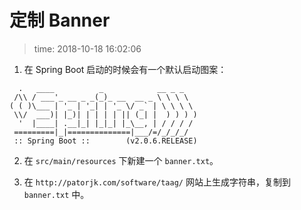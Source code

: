 # 定制 Banner
>time: 2018-10-18 16:02:06

1. 在 Spring Boot 启动的时候会有一个默认启动图案：
```
  .   ____          _            __ _ _
 /\\ / ___'_ __ _ _(_)_ __  __ _ \ \ \ \
( ( )\___ | '_ | '_| | '_ \/ _` | \ \ \ \
 \\/  ___)| |_)| | | | | || (_| |  ) ) ) )
  '  |____| .__|_| |_|_| |_\__, | / / / /
 =========|_|==============|___/=/_/_/_/
 :: Spring Boot ::        (v2.0.6.RELEASE)
 ```

 2. 在 `src/main/resources` 下新建一个 `banner.txt`。

 3. 在 `http://patorjk.com/software/taag/` 网站上生成字符串，复制到 `banner.txt` 中。